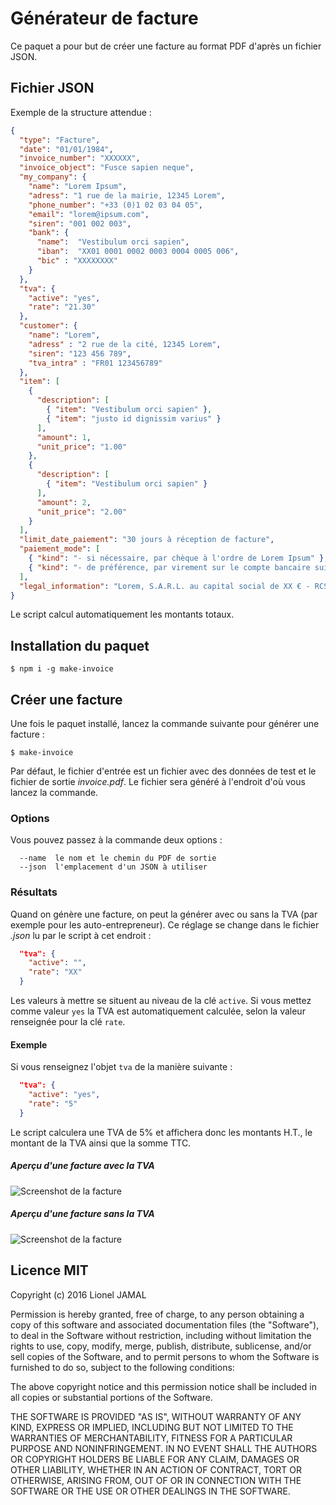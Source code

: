 # Générateur de facture

Ce paquet a pour but de créer une facture au format PDF d'après un fichier JSON.

## Fichier JSON

Exemple de la structure attendue :

``` json
{
  "type": "Facture",
  "date": "01/01/1984",
  "invoice_number": "XXXXXX",
  "invoice_object": "Fusce sapien neque",
  "my_company": {
    "name": "Lorem Ipsum",
    "adress": "1 rue de la mairie, 12345 Lorem",
    "phone_number": "+33 (0)1 02 03 04 05",
    "email": "lorem@ipsum.com",
    "siren": "001 002 003",
    "bank": {
      "name":  "Vestibulum orci sapien",
      "iban":  "XX01 0001 0002 0003 0004 0005 006",
      "bic" : "XXXXXXXX"
    }
  },
  "tva": {
    "active": "yes",
    "rate": "21.30"
  },
  "customer": {
    "name": "Lorem",
    "adress" : "2 rue de la cité, 12345 Lorem",
    "siren": "123 456 789",
    "tva_intra" : "FR01 123456789"
  },
  "item": [
    {
      "description": [
        { "item": "Vestibulum orci sapien" },
        { "item": "justo id dignissim varius" }
      ],
      "amount": 1,
      "unit_price": "1.00"
    },
    {
      "description": [
        { "item": "Vestibulum orci sapien" }
      ],
      "amount": 2,
      "unit_price": "2.00"
    }
  ],
  "limit_date_paiement": "30 jours à réception de facture",
  "paiement_mode": [
    { "kind": "- si nécessaire, par chèque à l'ordre de Lorem Ipsum" },
    { "kind": "- de préférence, par virement sur le compte bancaire suivant :" }
  ],
  "legal_information": "Lorem, S.A.R.L. au capital social de XX € - RCS XXX - N° TVA intracommunautaire : FR 01 234 567 890"
}
```

Le script calcul automatiquement les montants totaux.

## Installation du paquet
```
$ npm i -g make-invoice
```

## Créer une facture

Une fois le paquet installé, lancez la commande suivante pour générer une facture :

```
$ make-invoice
```

Par défaut, le fichier d'entrée est un fichier avec des données de test et le fichier de sortie _invoice.pdf_.
Le fichier sera généré à l'endroit d'où vous lancez la commande.

### Options

Vous pouvez passez à la commande deux options :
```
  --name  le nom et le chemin du PDF de sortie
  --json  l'emplacement d'un JSON à utiliser
```

### Résultats

Quand on génère une facture, on peut la générer avec ou sans la TVA (par exemple pour les auto-entrepreneur). Ce réglage se change dans le fichier _.json_ lu par le script à cet endroit :
``` json
  "tva": {
    "active": "",
    "rate": "XX"
  }
```
Les valeurs à mettre se situent au niveau de la clé ```active```. Si vous mettez comme valeur ```yes``` la TVA est automatiquement calculée, selon la valeur renseignée pour la clé ```rate```.

#### Exemple

Si vous renseignez l'objet ```tva``` de la manière suivante :
``` json
  "tva": {
    "active": "yes",
    "rate": "5"
  }
```
Le script calculera une TVA de 5% et affichera donc les montants H.T., le montant de la TVA ainsi que la somme TTC.

##### Aperçu d'une facture avec la TVA

![Screenshot de la facture](imgs/invoice_with_tva.png)

##### Aperçu d'une facture sans la TVA

![Screenshot de la facture](imgs/invoice_without_tva.png)

## Licence MIT

Copyright (c) 2016 Lionel JAMAL

Permission is hereby granted, free of charge, to any person obtaining a copy of this software and associated documentation files (the "Software"), to deal in the Software without restriction, including without limitation the rights to use, copy, modify, merge, publish, distribute, sublicense, and/or sell copies of the Software, and to permit persons to whom the Software is furnished to do so, subject to the following conditions:

The above copyright notice and this permission notice shall be included in all copies or substantial portions of the Software.

THE SOFTWARE IS PROVIDED "AS IS", WITHOUT WARRANTY OF ANY KIND, EXPRESS OR IMPLIED, INCLUDING BUT NOT LIMITED TO THE WARRANTIES OF MERCHANTABILITY, FITNESS FOR A PARTICULAR PURPOSE AND NONINFRINGEMENT. IN NO EVENT SHALL THE AUTHORS OR COPYRIGHT HOLDERS BE LIABLE FOR ANY CLAIM, DAMAGES OR OTHER LIABILITY, WHETHER IN AN ACTION OF CONTRACT, TORT OR OTHERWISE, ARISING FROM, OUT OF OR IN CONNECTION WITH THE SOFTWARE OR THE USE OR OTHER DEALINGS IN THE SOFTWARE.
